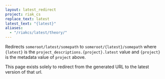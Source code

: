 ```yaml
---
layout: latest_redirect
project: riak_cs
replace_text: latest
latest_text: "{latest}"
aliases:
  - "/riakcs/latest/theory/"
---
```


Redirects `someroot/latest/somepath` to `someroot/{latest}/somepath` 
where `{latest}` is the `project_descriptions.{project}.latest` value
and `{project}` is the metadata value of `project` above.

This page exists solely to redirect from the generated URL to the latest version of
that url.



